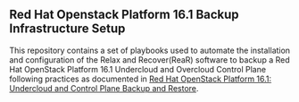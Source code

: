 ## Red Hat Openstack Platform 16.1 Backup Infrastructure Setup

This repository contains a set of playbooks used to automate the installation
and configuration of the Relax and Recover(ReaR) software to backup a Red Hat 
OpenStack Platform 16.1 Undercloud and Overcloud Control Plane following
practices as documented in [Red Hat OpenStack Platform 16.1: Undercloud and Control Plane Backup and Restore](https://access.redhat.com/documentation/en-us/red_hat_openstack_platform/16.1/html/undercloud_and_control_plane_back_up_and_restore/index).

